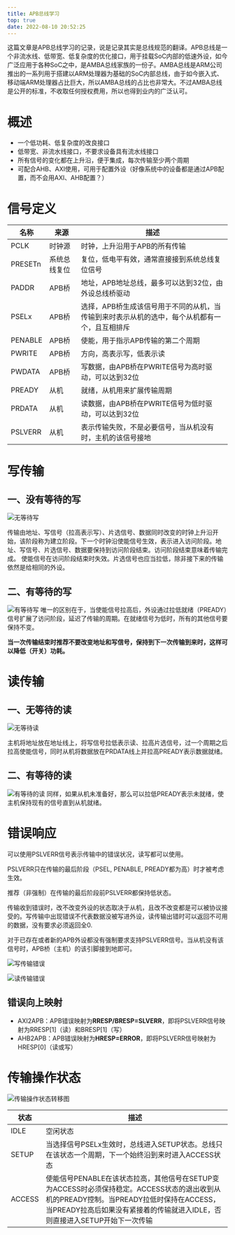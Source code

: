 ```yaml
---
title: APB总线学习
top: true
date: 2022-08-10 20:52:25
---
```

这篇文章是APB总线学习的记录，说是记录其实是总线规范的翻译。APB总线是一个非流水线、低带宽、低复杂度的优化接口，用于挂载SoC内部的低速外设，如今广泛应用于各种SoC之中，是AMBA总线家族的一份子。AMBA总线是ARM公司推出的一系列用于搭建以ARM处理器为基础的SoC内部总线，由于如今嵌入式、移动端ARM处理器占比巨大，所以AMBA总线的占比也非常大。不过AMBA总线是公开的标准，不收取任何授权费用，所以也得到业内的广泛认可。
<!--more-->

# 概述
* 一个低功耗、低复杂度的改良接口
* 低带宽、非流水线接口，不要求设备具有流水线接口
* 所有信号的变化都在上升沿，便于集成，每次传输至少两个周期
* 可配合AHB、AXI使用，可用于配置外设（好像系统中的设备都是通过APB配置，而不会用AXI、AHB配置？）

# 信号定义
| 名称    | 来源         | 描述                                                                                          |
| ------- | ------------ | --------------------------------------------------------------------------------------------- |
| PCLK    | 时钟源       | 时钟，上升沿用于APB的所有传输                                                                 |
| PRESETn | 系统总线复位 | 复位，低电平有效，通常直接接到系统总线复位信号                                                |
| PADDR   | APB桥        | 地址，APB地址总线，最多可以达到32位，由外设总线桥驱动                                         |
| PSELx   | APB桥        | 选择，APB桥生成该信号用于不同的从机，当传输到来时表示从机的选中，每个从机都有一个，且互相排斥 |
| PENABLE | APB桥        | 使能，用于指示APB传输的第二个周期                                                             |
| PWRITE  | APB桥        | 方向，高表示写，低表示读                                                                      |
| PWDATA  | APB桥        | 写数据，由APB桥在PWRITE信号为高时驱动，可以达到32位                                           |
| PREADY  | 从机         | 就绪，从机用来扩展传输周期                                                                    |
| PRDATA  | 从机         | 读数据，由APB桥在PWRITE信号为低时驱动，可以达到32位                                           |
| PSLVERR | 从机         | 表示传输失败，不是必要信号，当从机没有时，主机的该信号接地                                    |

# 写传输
## 一、没有等待的写
![无等待写](/img/APB/APB%E6%97%A0%E7%AD%89%E5%BE%85%E5%86%99.png "无等待写")

传输由地址、写信号（拉高表示写）、片选信号、数据同时改变的时钟上升沿开始，该阶段称为建立阶段。下一个时钟沿使能信号生效，表示进入访问阶段。地址、写信号、片选信号、数据要保持到访问阶段结束。访问阶段结束意味着传输完成。
使能信号在访问阶段结束时失效。片选信号也应当拉低，除非接下来的传输依然是给相同的外设。

## 二、有等待的写
![有等待写](/img/APB/APB%E6%9C%89%E7%AD%89%E5%BE%85%E5%86%99.png "有等待写")
唯一的区别在于，当使能信号拉高后，外设通过拉低就绪（PREADY）信号扩展了访问阶段，延迟了传输的周期。在就绪信号为低时，所有的其他信号要保持不变。

**当一次传输结束时推荐不要改变地址和写信号，保持到下一次传输到来时，这样可以降低（开关）功耗。**

# 读传输
## 一、无等待的读
![无等待读](/img/APB/APB%E6%97%A0%E7%AD%89%E5%BE%85%E8%AF%BB.png "无等待读")

主机将地址放在地址线上，将写信号拉低表示读、拉高片选信号，过一个周期之后拉高使能信号，同时从机将数据放在PRDATA线上并拉高PREADY表示数据就绪。

## 二、有等待的读
![有等待的读](/img/APB/APB%E6%9C%89%E7%AD%89%E5%BE%85%E8%AF%BB.png "有等待的读")
同样，如果从机未准备好，那么可以拉低PREADY表示未就绪，使主机保持现有的信号直到从机就绪。

# 错误响应

可以使用PSLVERR信号表示传输中的错误状况，读写都可以使用。

PSLVERR只在传输的最后阶段（PSEL, PENABLE, PREADY都为高）时才被考虑生效。

推荐（非强制）在传输的最后阶段前PSLVERR都保持低状态。

传输收到错误时，改不改变外设的状态取决于从机，且改不改变都是可以被协议接受的。写传输中出现错误不代表数据没被写进外设，读传输出错时可以返回不可用的数据，没有要求必须返回全0.

对于已存在或者新的APB外设都没有强制要求支持PSLVERR信号。当从机没有该信号时，APB桥（主机）的该引脚接到地即可。

![写传输错误](/img/APB/%E5%86%99%E4%BC%A0%E8%BE%93%E9%94%99%E8%AF%AF.png "写传输错误")

![读传输错误](/img/APB/%E8%AF%BB%E4%BC%A0%E8%BE%93%E9%94%99%E8%AF%AF.png "读传输错误")

## 错误向上映射
* AXI2APB：APB错误映射为**RRESP/BRESP=SLVERR**，即将PSLVERR信号映射为RRESP\[1\]（读）和BRESP\[1\]（写）
* AHB2APB：APB错误映射为**HRESP=ERROR**，即将PSLVERR信号映射为HRESP\[0\]（读或写）

# 传输操作状态
![传输操作状态转移图](/img/APB/%E4%BC%A0%E8%BE%93%E6%93%8D%E4%BD%9C%E7%8A%B6%E6%80%81%E8%BD%AC%E7%A7%BB%E5%9B%BE.png "传输操作状态转移图")

| 状态   | 描述                                                                                                                                                                                                                  |
| ------ | --------------------------------------------------------------------------------------------------------------------------------------------------------------------------------------------------------------------- |
| IDLE   | 空闲状态                                                                                                                                                                                                              |
| SETUP  | 当选择信号PSELx生效时，总线进入SETUP状态。总线只在该状态一个周期，下一个始终沿到来时进入ACCESS状态                                                                                                                    |
| ACCESS | 使能信号PENABLE在该状态拉高，其他信号在SETUP变为ACCESS时必须保持稳定。ACCESS状态的退出收到从机的PREADY控制。当PREADY拉低时保持在ACCESS，当PREADY拉高后如果没有紧接着的传输就进入IDLE，否则直接进入SETUP开始下一次传输 |
